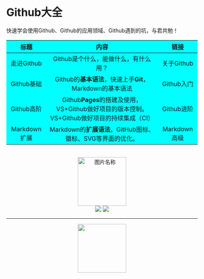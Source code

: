 # Github大全

快速学会使用Github、Github的应用领域、Github遇到的坑，与君共勉！

<table style="border:{1px solid blue};text-align:center;background-color:aqua">
    <thead>
        <tr>
            <th>标题</th>
            <th>内容</th>
            <th>链接</th>
        </tr>
    </thead>
    <tbody>
        <tr>
            <td>走进Github</td>
            <td>Github是个什么，能做什么，有什么用？</td>
            <td>关于Github</td>
        </tr>
        <tr>
            <td>Github基础</td>
            <td>Github的<strong>基本语法</strong>，快速上手<strong>Git</strong>，Markdown的基本语法</td>
            <td>Github入门</td>
        </tr>
        <tr>
            <td>Github高阶</td>
            <td>Github<strong>Pages</strong>的搭建及使用，VS+Github做好项目的版本控制。VS+Github做好项目的持续集成（CI）</td>
            <td>Github进阶</td>
        </tr>
        <tr>
            <td>Markdown扩展</td>
            <td>Markdown的<strong>扩展语法</strong>，GitHub图标、徽标、SVG等界面的优化。</td>
            <td>Markdown高级</td>
        </tr>
    </tbody>
</table>

<br>
<div align="center">
    <img src="https://www.easyicon.net/api/resizeApi.php?id=1213004&size=128" width = "128" height = "128" alt="图片名称" />
    <br>
    <a href="Asciinema.md"> <img src="https://img.shields.io/badge/>-group-4ab8a1.svg"></a>
    <a href="https://legacy.gitbook.com/@wizardforcel"> <img src="https://img.shields.io/badge/_-gitbook-4ab8a1.svg"></a> 
</div>

------------


<div align="center">
    <img src="https://www.easyicon.net/api/resizeApi.php?id=1074891&size=128" width="128px">
    <br>
</div>


